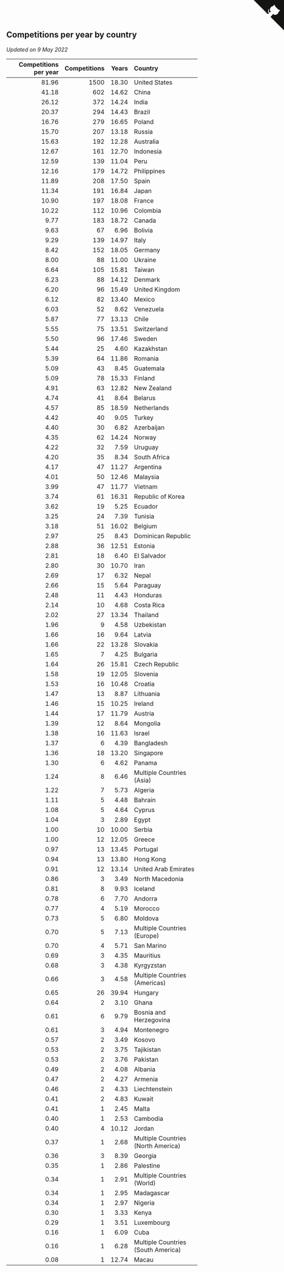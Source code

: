 ## Competitions per year by country

*Updated on  9 May 2022*

| Competitions per year | Competitions | Years | Country |
| ---: | ---: | ---: | :--- |
| 81.96 | 1500 | 18.30 | United States |
| 41.18 | 602 | 14.62 | China |
| 26.12 | 372 | 14.24 | India |
| 20.37 | 294 | 14.43 | Brazil |
| 16.76 | 279 | 16.65 | Poland |
| 15.70 | 207 | 13.18 | Russia |
| 15.63 | 192 | 12.28 | Australia |
| 12.67 | 161 | 12.70 | Indonesia |
| 12.59 | 139 | 11.04 | Peru |
| 12.16 | 179 | 14.72 | Philippines |
| 11.89 | 208 | 17.50 | Spain |
| 11.34 | 191 | 16.84 | Japan |
| 10.90 | 197 | 18.08 | France |
| 10.22 | 112 | 10.96 | Colombia |
| 9.77 | 183 | 18.72 | Canada |
| 9.63 | 67 | 6.96 | Bolivia |
| 9.29 | 139 | 14.97 | Italy |
| 8.42 | 152 | 18.05 | Germany |
| 8.00 | 88 | 11.00 | Ukraine |
| 6.64 | 105 | 15.81 | Taiwan |
| 6.23 | 88 | 14.12 | Denmark |
| 6.20 | 96 | 15.49 | United Kingdom |
| 6.12 | 82 | 13.40 | Mexico |
| 6.03 | 52 | 8.62 | Venezuela |
| 5.87 | 77 | 13.13 | Chile |
| 5.55 | 75 | 13.51 | Switzerland |
| 5.50 | 96 | 17.46 | Sweden |
| 5.44 | 25 | 4.60 | Kazakhstan |
| 5.39 | 64 | 11.86 | Romania |
| 5.09 | 43 | 8.45 | Guatemala |
| 5.09 | 78 | 15.33 | Finland |
| 4.91 | 63 | 12.82 | New Zealand |
| 4.74 | 41 | 8.64 | Belarus |
| 4.57 | 85 | 18.59 | Netherlands |
| 4.42 | 40 | 9.05 | Turkey |
| 4.40 | 30 | 6.82 | Azerbaijan |
| 4.35 | 62 | 14.24 | Norway |
| 4.22 | 32 | 7.59 | Uruguay |
| 4.20 | 35 | 8.34 | South Africa |
| 4.17 | 47 | 11.27 | Argentina |
| 4.01 | 50 | 12.46 | Malaysia |
| 3.99 | 47 | 11.77 | Vietnam |
| 3.74 | 61 | 16.31 | Republic of Korea |
| 3.62 | 19 | 5.25 | Ecuador |
| 3.25 | 24 | 7.39 | Tunisia |
| 3.18 | 51 | 16.02 | Belgium |
| 2.97 | 25 | 8.43 | Dominican Republic |
| 2.88 | 36 | 12.51 | Estonia |
| 2.81 | 18 | 6.40 | El Salvador |
| 2.80 | 30 | 10.70 | Iran |
| 2.69 | 17 | 6.32 | Nepal |
| 2.66 | 15 | 5.64 | Paraguay |
| 2.48 | 11 | 4.43 | Honduras |
| 2.14 | 10 | 4.68 | Costa Rica |
| 2.02 | 27 | 13.34 | Thailand |
| 1.96 | 9 | 4.58 | Uzbekistan |
| 1.66 | 16 | 9.64 | Latvia |
| 1.66 | 22 | 13.28 | Slovakia |
| 1.65 | 7 | 4.25 | Bulgaria |
| 1.64 | 26 | 15.81 | Czech Republic |
| 1.58 | 19 | 12.05 | Slovenia |
| 1.53 | 16 | 10.48 | Croatia |
| 1.47 | 13 | 8.87 | Lithuania |
| 1.46 | 15 | 10.25 | Ireland |
| 1.44 | 17 | 11.79 | Austria |
| 1.39 | 12 | 8.64 | Mongolia |
| 1.38 | 16 | 11.63 | Israel |
| 1.37 | 6 | 4.39 | Bangladesh |
| 1.36 | 18 | 13.20 | Singapore |
| 1.30 | 6 | 4.62 | Panama |
| 1.24 | 8 | 6.46 | Multiple Countries (Asia) |
| 1.22 | 7 | 5.73 | Algeria |
| 1.11 | 5 | 4.48 | Bahrain |
| 1.08 | 5 | 4.64 | Cyprus |
| 1.04 | 3 | 2.89 | Egypt |
| 1.00 | 10 | 10.00 | Serbia |
| 1.00 | 12 | 12.05 | Greece |
| 0.97 | 13 | 13.45 | Portugal |
| 0.94 | 13 | 13.80 | Hong Kong |
| 0.91 | 12 | 13.14 | United Arab Emirates |
| 0.86 | 3 | 3.49 | North Macedonia |
| 0.81 | 8 | 9.93 | Iceland |
| 0.78 | 6 | 7.70 | Andorra |
| 0.77 | 4 | 5.19 | Morocco |
| 0.73 | 5 | 6.80 | Moldova |
| 0.70 | 5 | 7.13 | Multiple Countries (Europe) |
| 0.70 | 4 | 5.71 | San Marino |
| 0.69 | 3 | 4.35 | Mauritius |
| 0.68 | 3 | 4.38 | Kyrgyzstan |
| 0.66 | 3 | 4.58 | Multiple Countries (Americas) |
| 0.65 | 26 | 39.94 | Hungary |
| 0.64 | 2 | 3.10 | Ghana |
| 0.61 | 6 | 9.79 | Bosnia and Herzegovina |
| 0.61 | 3 | 4.94 | Montenegro |
| 0.57 | 2 | 3.49 | Kosovo |
| 0.53 | 2 | 3.75 | Tajikistan |
| 0.53 | 2 | 3.76 | Pakistan |
| 0.49 | 2 | 4.08 | Albania |
| 0.47 | 2 | 4.27 | Armenia |
| 0.46 | 2 | 4.33 | Liechtenstein |
| 0.41 | 2 | 4.83 | Kuwait |
| 0.41 | 1 | 2.45 | Malta |
| 0.40 | 1 | 2.53 | Cambodia |
| 0.40 | 4 | 10.12 | Jordan |
| 0.37 | 1 | 2.68 | Multiple Countries (North America) |
| 0.36 | 3 | 8.39 | Georgia |
| 0.35 | 1 | 2.86 | Palestine |
| 0.34 | 1 | 2.91 | Multiple Countries (World) |
| 0.34 | 1 | 2.95 | Madagascar |
| 0.34 | 1 | 2.97 | Nigeria |
| 0.30 | 1 | 3.33 | Kenya |
| 0.29 | 1 | 3.51 | Luxembourg |
| 0.16 | 1 | 6.09 | Cuba |
| 0.16 | 1 | 6.28 | Multiple Countries (South America) |
| 0.08 | 1 | 12.74 | Macau |


<a href="https://github.com/JustinTimeCuber/wca_statistics" class="github-corner" aria-label="View source on Github"><svg width="80" height="80" viewBox="0 0 250 250" style="fill:#151513; color:#fff; position: absolute; top: 0; border: 0; right: 0;" aria-hidden="true"><path d="M0,0 L115,115 L130,115 L142,142 L250,250 L250,0 Z"></path><path d="M128.3,109.0 C113.8,99.7 119.0,89.6 119.0,89.6 C122.0,82.7 120.5,78.6 120.5,78.6 C119.2,72.0 123.4,76.3 123.4,76.3 C127.3,80.9 125.5,87.3 125.5,87.3 C122.9,97.6 130.6,101.9 134.4,103.2" fill="currentColor" style="transform-origin: 130px 106px;" class="octo-arm"></path><path d="M115.0,115.0 C114.9,115.1 118.7,116.5 119.8,115.4 L133.7,101.6 C136.9,99.2 139.9,98.4 142.2,98.6 C133.8,88.0 127.5,74.4 143.8,58.0 C148.5,53.4 154.0,51.2 159.7,51.0 C160.3,49.4 163.2,43.6 171.4,40.1 C171.4,40.1 176.1,42.5 178.8,56.2 C183.1,58.6 187.2,61.8 190.9,65.4 C194.5,69.0 197.7,73.2 200.1,77.6 C213.8,80.2 216.3,84.9 216.3,84.9 C212.7,93.1 206.9,96.0 205.4,96.6 C205.1,102.4 203.0,107.8 198.3,112.5 C181.9,128.9 168.3,122.5 157.7,114.1 C157.9,116.9 156.7,120.9 152.7,124.9 L141.0,136.5 C139.8,137.7 141.6,141.9 141.8,141.8 Z" fill="currentColor" class="octo-body"></path></svg></a><style>.github-corner:hover .octo-arm{animation:octocat-wave 560ms ease-in-out}@keyframes octocat-wave{0%,100%{transform:rotate(0)}20%,60%{transform:rotate(-25deg)}40%,80%{transform:rotate(10deg)}}@media (max-width:500px){.github-corner:hover .octo-arm{animation:none}.github-corner .octo-arm{animation:octocat-wave 560ms ease-in-out}}</style>
